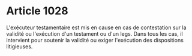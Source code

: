 # Article 1028

L'exécuteur testamentaire est mis en cause en cas de contestation sur la validité ou l'exécution d'un testament ou d'un legs.   Dans tous les cas, il intervient pour soutenir la validité ou exiger l'exécution des dispositions litigieuses.